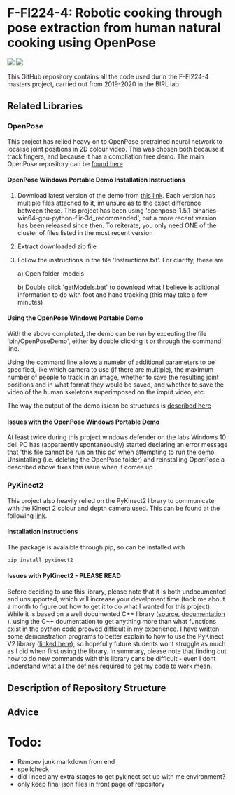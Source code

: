 # F-FI224-4: Robotic cooking through pose extraction from human natural cooking using OpenPose

![](humangif.gif)  ![](robotgif.gif)

This GitHub repository contains all the code used durin the F-FI224-4 masters project, carried out from 2019-2020 in the BIRL lab

## Related Libraries

### OpenPose

This project has relied heavy on to OpenPose pretrained neural network to localise joint positions in 2D colour video. This was chosen both because it track fingers, and because it has a compliation free demo. The main OpenPose repository can be [found here](https://github.com/CMU-Perceptual-Computing-Lab/openpose)

#### OpenPose Windows Portable Demo Installation Instructions

1) Download latest version of the demo from [this link](https://github.com/CMU-Perceptual-Computing-Lab/openpose/releases). Each version has multiple files attached to it, im unsure as to the exact difference between these. This project has been using 'openpose-1.5.1-binaries-win64-gpu-python-flir-3d_recommended', but a more recent version has been released since then. To reiterate, you only need ONE of the cluster of files listed in the most recent version

2) Extract downloaded zip file

3) Follow the instructions in the file 'Instructions.txt'. For clarifty, these are

    a) Open folder 'models'

    b) Double click 'getModels.bat' to download what I believe is aditional information to do with foot and hand tracking (this may take a few minutes)

#### Using the OpenPose Windows Portable Demo

With the above completed, the demo can be run by exceuting the file 'bin/OpenPoseDemo', either by double clicking it or through the command line.

Using the command line allows a numebr of additional parameters to be specified, like which camera to use (if there are multiple), the maximum number of people to track in an image, whether to save the resulting joint positions and in what format they would be saved, and whether to save the video of the human skeletons superimposed on the imput video, etc. 

The way the output of the demo is/can be structures is [described here](https://github.com/CMU-Perceptual-Computing-Lab/openpose/blob/master/doc/output.md)

#### Issues with the OpenPose Windows Portable Demo

At least twice during this project windows defender on the labs Windows 10 dell PC has (apparaently spontaneously) started declaring an error message that 'this file cannot be run on this pc' when attempting to run the demo. Unsintalling (i.e. deleting the OpenPose folder) and reinstalling OpenPose a described above fixes this issue when it comes up

### PyKinect2

This project also heavily relied on the PyKinect2 library to communicate with the Kinect 2 colour and depth camera used. This can be found at the following [link](https://github.com/Kinect/PyKinect2).

#### Installation Instructions

The package is avaialble through pip, so can be installed with 

````bash
pip install pykinect2
````

#### Issues with PyKinect2 - PLEASE READ

Before deciding to use this library, please note that it is both undocumented and unsupported, which will increase your develpment time (took me about a month to figure out how to get it to do what I wanted for this project). While it is based on a well documented C++ library ([source](https://www.microsoft.com/en-gb/download/details.aspx?id=44561), [documentation](https://docs.microsoft.com/en-us/previous-versions/windows/kinect/dn782033(v=ieb.10)) ), using the C++ doumentation to get anything more than what functions exist in the python code prooved difficult in my experience. I have written some demonstration programs to better explain to how to use the PyKinect V2 library ([linked here](https://github.com/Kinect/PyKinect2/issues/79)), so hopefully future students wont struggle as much as I did when first using the library. In summary, please note that finding out how to do new commands with this library cans be difficult - even I dont understand what all the defines required to get my code to work mean. 

## Description of Repository Structure

## Advice

# Todo:

* Remoev junk markdown from end
* spellcheck
* did i need any extra stages to get pykinect set up with me environment?
* only keep final json files in front page of repository
